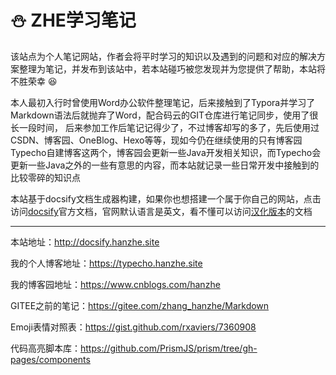 # :snowman: ZHE学习笔记

该站点为个人笔记网站，作者会将平时学习的知识以及遇到的问题和对应的解决方案整理为笔记，并发布到该站中，若本站碰巧被您发现并为您提供了帮助，本站将不胜荣幸 :laughing:

本人最初入行时曾使用Word办公软件整理笔记，后来接触到了Typora并学习了Markdown语法后就抛弃了Word，配合码云的GIT仓库进行笔记同步，使用了很长一段时间， 后来参加工作后笔记记得少了，不过博客却写的多了，先后使用过CSDN、博客园、OneBlog、Hexo等等，现如今仍在继续使用的只有博客园Typecho自建博客这两个，博客园会更新一些Java开发相关知识，而Typecho会更新一些Java之外的一些有意思的内容，而本站就记录一些日常开发中接触到的比较零碎的知识点

本站基于docsify文档生成器构建，如果你也想搭建一个属于你自己的网站，点击访问[docsify](https://docsify.js.org)官方文档，官网默认语言是英文，看不懂可以访问[汉化版本](https://jingping-ye.github.io/docsify-docs-zh)的文档

---

本站地址：http://docsify.hanzhe.site

我的个人博客地址：https://typecho.hanzhe.site

我的博客园地址：https://www.cnblogs.com/hanzhe

GITEE之前的笔记：https://gitee.com/zhang_hanzhe/Markdown

Emoji表情对照表：https://gist.github.com/rxaviers/7360908

代码高亮脚本库：https://github.com/PrismJS/prism/tree/gh-pages/components
